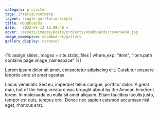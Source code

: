 ```yaml
---
category: projecten
tags: interieurontwerp
layout: single-portfolio-simple
title: Moodboards
date:   2022-05-12 13:09:46 +
cover: /assets/images/posts/projects/moodboards/cover@450.jpg
image_namespace: moodboards/gallery
gallery_display: carousel
---
```

{% assign slider_images = site.static_files | where_exp: "item", "item.path contains page.image_namespace" %}

Lorem ipsum dolor sit amet, consectetur adipiscing elit. Curabitur posuere lobortis ante sit amet egestas.

Lacus venenatis Sed eu, imperdiet tellus congue, porttitor dolor. A great man, but of the living creature was brought about by the Aenean hendrerit lorem. In malesuada eu nulla sit amet aliquam. Etiam faucibus iaculis justo, tempor est quis, tempus orci. Donec nec sapien euismod accumsan nisl eget, rhoncus erat.
